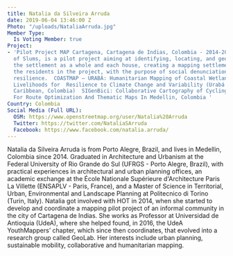 ```yaml
---
title: Natalia da Silveira Arruda
date: 2019-06-04 13:46:00 Z
Photo: "/uploads/NataliaArruda.jpg"
Member Type:
  Is Voting Member: true
Project:
- 'Pilot Project MAP Cartagena, Cartagena de Indias, Colombia - 2014-2015: Mapping
  of Slums, is a pilot project aiming at identifying, locating, and georeferencing
  the settlement as a whole and each house, creating a mapping settlement, and involving
  the residents in the project, with the purpose of social denunciation and community
  resilience.  COASTMAP – URABÁ: Humanitarian Mapping of Coastal Wetlands and Fishing
  Livelihoods for  Resilience to Climate Change and Variability (Urabá Gulf, Southern
  Caribbean, Colombia)  SIGenBici: Collaborative Cartography of Cycling Infrastructure
  For Route Optimization And Thematic Maps In Medellin, Colombia '
Country: Colombia
Social Media (Full URL):
  OSM: https://www.openstreetmap.org/user/Natalia%20Arruda
  Twitter: https://twitter.com/NataliaSArruda
  Facebook: https://www.facebook.com/natalia.arruda/
---
```


Natalia da Silveira Arruda is from Porto Alegre, Brazil, and lives in Medellin, Colombia since 2014. Graduated in Architecture and Urbanism at the Federal University of Rio Grande do Sul (UFRGS - Porto Alegre, Brazil), with practical experiences in architectural and urban planning offices, an academic exchange at the École Nationale Supérieure d'Architecture Paris La Villette (ENSAPLV - Paris, France), and a Master of Science in Territorial, Urban, Environmental and Landscape Planning at Politecnico di Torino (Turin, Italy). Natalia got involved with HOT in 2014, when she started to develop and coordinate a mapping pilot project of an informal community in the city of Cartagena de Indias. She works as Professor at Universidad de Antioquia (UdeA), where she helped found, in 2016, the UdeA YouthMappers’ chapter, which since then coordinates, that evolved into a research group called GeoLab. Her interests include urban planning, sustainable mobility, collaborative and humanitarian mapping.